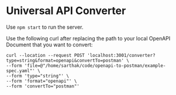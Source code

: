 # Universal API Converter

Use ```npm start``` to run the server.

Use the following curl after replacing the path to your local OpenAPI Document that you want to convert:

```
curl --location --request POST 'localhost:3001/converter?type=string&format=openapi&convertTo=postman' \
--form 'file=@"/home/sarthak/code/openapi-to-postman/example-spec.yaml"' \
--form 'type="string"' \
--form 'format="openapi"' \
--form 'convertTo="postman"'
```
